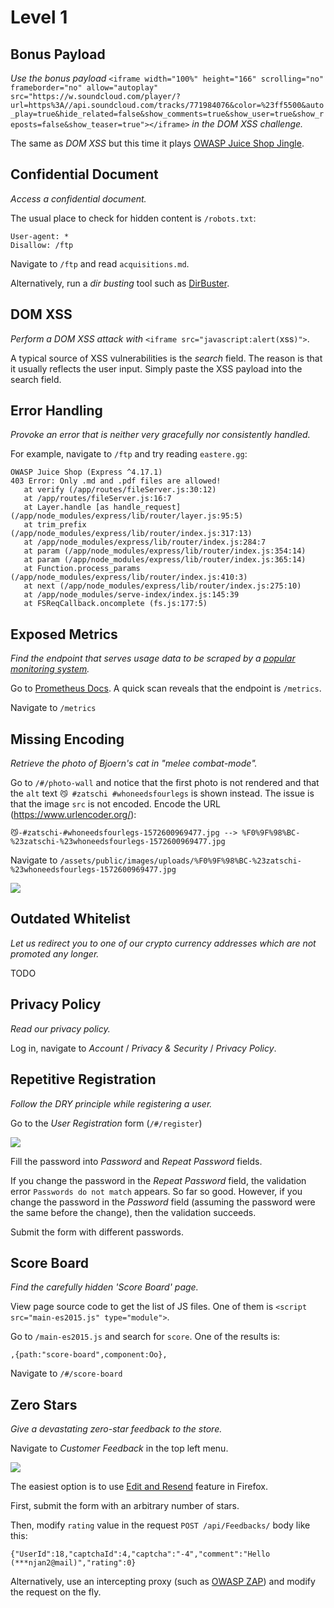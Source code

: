 # Level 1

## Bonus Payload
_Use the bonus payload_ 
```<iframe width="100%" height="166" scrolling="no" frameborder="no" allow="autoplay" src="https://w.soundcloud.com/player/?url=https%3A//api.soundcloud.com/tracks/771984076&color=%23ff5500&auto_play=true&hide_related=false&show_comments=true&show_user=true&show_reposts=false&show_teaser=true"></iframe>```
_in the DOM XSS challenge._

The same as _DOM XSS_ but this time it plays [OWASP Juice Shop Jingle](https://soundcloud.com/braimee/owasp-juice-shop-jingle).

## Confidential Document
_Access a confidential document._

The usual place to check for hidden content is `/robots.txt`:
```
User-agent: *
Disallow: /ftp
```

Navigate to `/ftp` and read `acquisitions.md`.

Alternatively, run a _dir busting_ tool such as [DirBuster](https://tools.kali.org/web-applications/dirbuster).

## DOM XSS
_Perform a DOM XSS attack with_ `<iframe src="javascript:alert(`xss`)">`.

A typical source of XSS vulnerabilities is the _search_ field. The reason is that it usually reflects the user input.
Simply paste the XSS payload into the search field.

## Error Handling
_Provoke an error that is neither very gracefully nor consistently handled._

For example, navigate to `/ftp` and try reading `eastere.gg`:
```
OWASP Juice Shop (Express ^4.17.1)
403 Error: Only .md and .pdf files are allowed!
   at verify (/app/routes/fileServer.js:30:12)
   at /app/routes/fileServer.js:16:7
   at Layer.handle [as handle_request] (/app/node_modules/express/lib/router/layer.js:95:5)
   at trim_prefix (/app/node_modules/express/lib/router/index.js:317:13)
   at /app/node_modules/express/lib/router/index.js:284:7
   at param (/app/node_modules/express/lib/router/index.js:354:14)
   at param (/app/node_modules/express/lib/router/index.js:365:14)
   at Function.process_params (/app/node_modules/express/lib/router/index.js:410:3)
   at next (/app/node_modules/express/lib/router/index.js:275:10)
   at /app/node_modules/serve-index/index.js:145:39
   at FSReqCallback.oncomplete (fs.js:177:5)
```

## Exposed Metrics
_Find the endpoint that serves usage data to be scraped by a
[popular monitoring system](https://github.com/prometheus/prometheus)._

Go to [Prometheus Docs](https://prometheus.io/docs/introduction/first_steps/#configuring-prometheus).
A quick scan reveals that the endpoint is `/metrics`.

Navigate to `/metrics`

## Missing Encoding
_Retrieve the photo of Bjoern's cat in "melee combat-mode"._

Go to `/#/photo-wall` and notice that the first photo is not rendered and that the `alt` text
`😼 #zatschi #whoneedsfourlegs` is shown instead. The issue is that the image `src` is not encoded. 
Encode the URL (https://www.urlencoder.org/):
```
😼-#zatschi-#whoneedsfourlegs-1572600969477.jpg --> %F0%9F%98%BC-%23zatschi-%23whoneedsfourlegs-1572600969477.jpg
```

Navigate to `/assets/public/images/uploads/%F0%9F%98%BC-%23zatschi-%23whoneedsfourlegs-1572600969477.jpg`

![](images/Bjoern's%20cat.jpg)

## Outdated Whitelist
_Let us redirect you to one of our crypto currency addresses which are not promoted any longer._

TODO

## Privacy Policy
_Read our privacy policy._

Log in, navigate to _Account_ / _Privacy & Security_ / _Privacy Policy_.

## Repetitive Registration
_Follow the DRY principle while registering a user._

Go to the _User Registration_ form (`/#/register`)

![](images/user-registration.png)

Fill the password into _Password_ and _Repeat Password_ fields.

If you change the password in the _Repeat Password_ field, the validation error `Passwords do not match` appears.
So far so good. However, if you change the password in the _Password_ field (assuming the password were the same
before the change), then the validation succeeds.

Submit the form with different passwords.

## Score Board
_Find the carefully hidden 'Score Board' page._

View page source code to get the list of JS files. One of them is `<script src="main-es2015.js" type="module">`.

Go to `/main-es2015.js` and search for `score`. One of the results is:
```
,{path:"score-board",component:Oo},
```

Navigate to `/#/score-board`

## Zero Stars
_Give a devastating zero-star feedback to the store._

Navigate to _Customer Feedback_ in the top left menu.

![](images/customer-feedback.png)

The easiest option is to use [Edit and Resend](https://superuser.com/questions/1112057/how-to-edit-parameters-sent-through-a-form-on-the-firebug-console/1112069) feature in Firefox.

First, submit the form with an arbitrary number of stars.

Then, modify `rating` value in the request `POST /api/Feedbacks/` body like this:
```
{"UserId":18,"captchaId":4,"captcha":"-4","comment":"Hello (***njan2@mail)","rating":0}
```

Alternatively, use an intercepting proxy (such as [OWASP ZAP](https://owasp.org/www-project-zap/))
and modify the request on the fly.